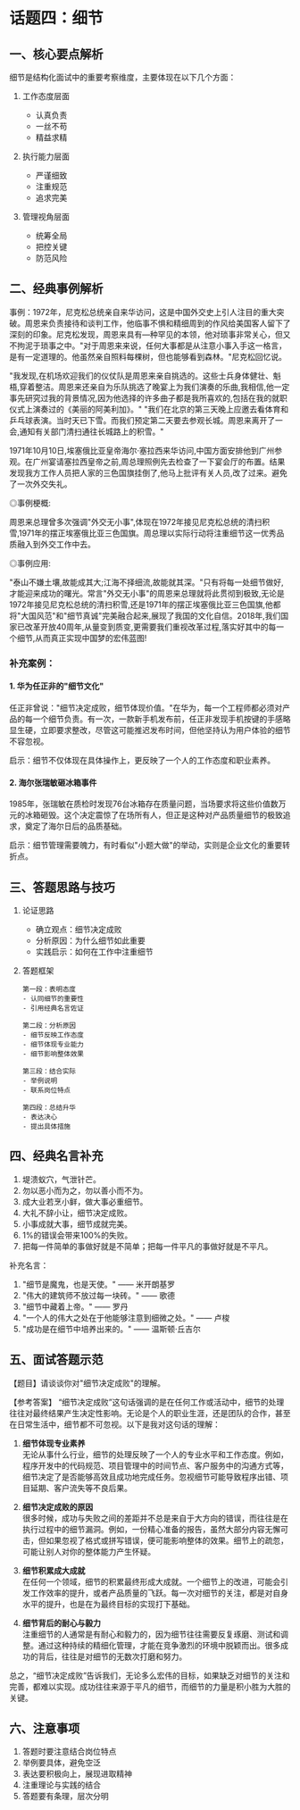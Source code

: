 # 话题四：细节

## 一、核心要点解析

细节是结构化面试中的重要考察维度，主要体现在以下几个方面：

1. 工作态度层面
   - 认真负责
   - 一丝不苟
   - 精益求精

2. 执行能力层面
   - 严谨细致
   - 注重规范
   - 追求完美

3. 管理视角层面
   - 统筹全局
   - 把控关键
   - 防范风险

## 二、经典事例解析

事例：1972年，尼克松总统亲自来华访问，这是中国外交史上引人注目的重大突破。周恩来负责接待和谈判工作，他临事不惧和精细周到的作风给美国客人留下了深刻的印象。尼克松发现，周恩来具有—种罕见的本领，他对琐事非常关心，但又不拘泥于琐事之中。"对于周恩来来说，任何大事都是从注意小事入手这一格言，是有一定道理的。他虽然亲自照料每棵树，但也能够看到森林。"尼克松回忆说。

"我发现,在机场欢迎我们的仪仗队是周恩来亲自挑选的。这些士兵身体健壮、魁梧,穿着整洁。周恩来还亲自为乐队挑选了晚宴上为我们演奏的乐曲,我相信,他一定事先研究过我的背景情况,因为他选择的许多曲子都是我所喜欢的,包括在我的就职仪式上演奏过的《美丽的阿美利加》。"
"我们在北京的第三天晚上应邀去看体育和乒乓球表演。当时天已下雪。而我们预定第二天要去参观长城。周恩来离开了一会,通知有关部门清扫通往长城路上的积雪。"

1971年10月10日,埃塞俄比亚皇帝海尔·塞拉西来华访问,中国方面安排他到广州参观。在广州宴请塞拉西皇帝之前,周总理照例先去检查了一下宴会厅的布置。结果发现我方工作人员把人家的三色国旗挂倒了,他马上批评有关人员,改了过来。避免了一次外交失礼。

◎事例梗概:

周恩来总理曾多次强调"外交无小事",体现在1972年接见尼克松总统的清扫积雪,1971年的摆正埃塞俄比亚三色国旗。周总理以实际行动将注重细节这一优秀品质融入到外交工作中去。

◎事例应用:

"泰山不嫌土壤,故能成其大;江海不择细流,故能就其深。"只有将每一处细节做好,才能迎来成功的曙光。常言"外交无小事"的周恩来总理就将此贯彻到极致,无论是1972年接见尼克松总统的清扫积雪,还是1971年的摆正埃塞俄比亚三色国旗,他都将"大国风范"和"细节真诚"完美融合起来,展现了我国的文化自信。2018年,我们国家已改革开放40周年,从量变到质变,更需要我们重视改革过程,落实好其中的每一个细节,从而真正实现中国梦的宏伟蓝图!

### 补充案例：

#### 1. 华为任正非的"细节文化"

任正非曾说："细节决定成败，细节体现价值。"在华为，每一个工程师都必须对产品的每一个细节负责。有一次，一款新手机发布前，任正非发现手机按键的手感略显生硬，立即要求整改，尽管这可能推迟发布时间，但他坚持认为用户体验的细节不容忽视。

启示：细节不仅体现在具体操作上，更反映了一个人的工作态度和职业素养。

#### 2. 海尔张瑞敏砸冰箱事件

1985年，张瑞敏在质检时发现76台冰箱存在质量问题，当场要求将这些价值数万元的冰箱砸毁。这个决定震惊了在场所有人，但正是这种对产品质量细节的极致追求，奠定了海尔日后的品质基础。

启示：细节管理需要魄力，有时看似"小题大做"的举动，实则是企业文化的重要转折点。

## 三、答题思路与技巧

1. 论证思路
   - 确立观点：细节决定成败
   - 分析原因：为什么细节如此重要
   - 实践启示：如何在工作中注重细节

2. 答题框架
   ```
   第一段：表明态度
   - 认同细节的重要性
   - 引用经典名言佐证
   
   第二段：分析原因
   - 细节反映工作态度
   - 细节体现专业能力
   - 细节影响整体效果
   
   第三段：结合实际
   - 举例说明
   - 联系岗位特点
   
   第四段：总结升华
   - 表达决心
   - 提出具体措施
   ```

## 四、经典名言补充

1. 堤溃蚁穴，气泄针芒。
2. 勿以恶小而为之，勿以善小而不为。
3. 成大业若烹小鲜，做大事必重细节。
4. 大礼不辞小让，细节决定成败。
5. 小事成就大事，细节成就完美。
6. 1%的错误会带来100%的失败。
7. 把每一件简单的事做好就是不简单；把每一件平凡的事做好就是不平凡。

补充名言：
1. "细节是魔鬼，也是天使。" —— 米开朗基罗
2. "伟大的建筑师不放过每一块砖。" —— 歌德
3. "细节中藏着上帝。" —— 罗丹
4. "一个人的伟大之处在于他能够注意到细微之处。" —— 卢梭
5. "成功是在细节中培养出来的。" —— 温斯顿·丘吉尔

## 五、面试答题示范

【题目】请谈谈你对"细节决定成败"的理解。

【参考答案】
“细节决定成败”这句话强调的是在任何工作或活动中，细节的处理往往对最终结果产生决定性影响。无论是个人的职业生涯，还是团队的合作，甚至在日常生活中，细节都不可忽视。以下是我对这句话的理解：

1. **细节体现专业素养**  
   无论从事什么行业，细节的处理反映了一个人的专业水平和工作态度。例如，程序开发中的代码规范、项目管理中的时间节点、客户服务中的沟通方式等，细节决定了是否能够高效且成功地完成任务。忽视细节可能导致程序出错、项目延期、客户流失等不良后果。

2. **细节决定成败的原因**  
   很多时候，成功与失败之间的差距并不总是来自于大方向的错误，而往往是在执行过程中的细节漏洞。例如，一份精心准备的报告，虽然大部分内容无懈可击，但如果忽视了格式或拼写错误，便可能影响整体的效果。细节上的疏忽，可能让别人对你的整体能力产生怀疑。

3. **细节积累成大成就**  
   在任何一个领域，细节的积累最终形成大成就。一个细节上的改进，可能会引发工作效率的提升，或者产品质量的飞跃。每一次对细节的关注，都是对自身水平的提升，也是在为最终目标的实现打下基础。

4. **细节背后的耐心与毅力**  
   注重细节的人通常是有耐心和毅力的，因为细节往往需要反复琢磨、测试和调整。通过这种持续的精细化管理，才能在竞争激烈的环境中脱颖而出。很多成功的背后，往往是对细节的无数次打磨和努力。

总之，“细节决定成败”告诉我们，无论多么宏伟的目标，如果缺乏对细节的关注和完善，都难以实现。成功往往来源于平凡的细节，而细节的力量是积小胜为大胜的关键。


## 六、注意事项

1. 答题时要注意结合岗位特点
2. 举例要具体，避免空泛
3. 表达要积极向上，展现进取精神
4. 注重理论与实践的结合
5. 答题要有条理，层次分明